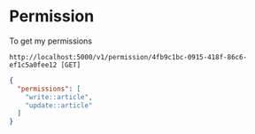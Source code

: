# Permission

To get my permissions

```
http://localhost:5000/v1/permission/4fb9c1bc-0915-418f-86c6-ef1c5a0fee12 [GET]
```

```json
{
  "permissions": [
    "write::article",
    "update::article"
  ]
}
```